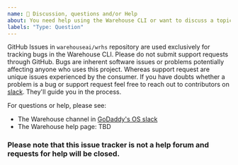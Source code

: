 ```yaml
---
name: 💬 Discussion, questions and/or Help
about: You need help using the Warehouse CLI or want to discuss a topic or feature.
labels: "Type: Question"
---
```


GitHub Issues in `warehouseai/wrhs` repository are used exclusively for tracking bugs in the Warehouse CLI.
Please do not submit support requests through GitHub. Bugs are inherent software issues or problems
potentially affecting anyone who uses this project. Whereas support request are unique issues experienced
by the consumer. If you have doubts whether a problem is a bug or support request feel free to reach out
to contributors on [slack]. They'll guide you in the process.

For questions or help, please see:
- The Warehouse channel in [GoDaddy's OS slack][slack]
- The Warehouse help page: TBD

### Please note that this issue tracker is not a help forum and requests for help will be closed.

[slack]: https://godaddy-oss.slack.com/messages/CHXEP5DNH
